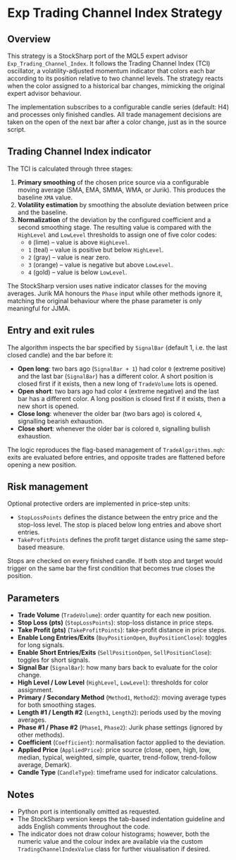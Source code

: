 
# Exp Trading Channel Index Strategy

## Overview
This strategy is a StockSharp port of the MQL5 expert advisor `Exp_Trading_Channel_Index`. It follows the Trading Channel Index (TCI) oscillator, a volatility-adjusted momentum indicator that colors each bar according to its position relative to two channel levels. The strategy reacts when the color assigned to a historical bar changes, mimicking the original expert advisor behaviour.

The implementation subscribes to a configurable candle series (default: H4) and processes only finished candles. All trade management decisions are taken on the open of the next bar after a color change, just as in the source script.

## Trading Channel Index indicator
The TCI is calculated through three stages:

1. **Primary smoothing** of the chosen price source via a configurable moving average (SMA, EMA, SMMA, WMA, or Jurik). This produces the baseline `XMA` value.
2. **Volatility estimation** by smoothing the absolute deviation between price and the baseline.
3. **Normalization** of the deviation by the configured coefficient and a second smoothing stage. The resulting value is compared with the `HighLevel` and `LowLevel` thresholds to assign one of five color codes:
   - `0` (lime) – value is above `HighLevel`.
   - `1` (teal) – value is positive but below `HighLevel`.
   - `2` (gray) – value is near zero.
   - `3` (orange) – value is negative but above `LowLevel`.
   - `4` (gold) – value is below `LowLevel`.

The StockSharp version uses native indicator classes for the moving averages. Jurik MA honours the `Phase` input while other methods ignore it, matching the original behaviour where the phase parameter is only meaningful for JJMA.

## Entry and exit rules
The algorithm inspects the bar specified by `SignalBar` (default 1, i.e. the last closed candle) and the bar before it:

- **Open long**: two bars ago (`SignalBar + 1`) had color `0` (extreme positive) and the last bar (`SignalBar`) has a different color. A short position is closed first if it exists, then a new long of `TradeVolume` lots is opened.
- **Open short**: two bars ago had color `4` (extreme negative) and the last bar has a different color. A long position is closed first if it exists, then a new short is opened.
- **Close long**: whenever the older bar (two bars ago) is colored `4`, signalling bearish exhaustion.
- **Close short**: whenever the older bar is colored `0`, signalling bullish exhaustion.

The logic reproduces the flag-based management of `TradeAlgorithms.mqh`: exits are evaluated before entries, and opposite trades are flattened before opening a new position.

## Risk management
Optional protective orders are implemented in price-step units:

- `StopLossPoints` defines the distance between the entry price and the stop-loss level. The stop is placed below long entries and above short entries.
- `TakeProfitPoints` defines the profit target distance using the same step-based measure.

Stops are checked on every finished candle. If both stop and target would trigger on the same bar the first condition that becomes true closes the position.

## Parameters
- **Trade Volume** (`TradeVolume`): order quantity for each new position.
- **Stop Loss (pts)** (`StopLossPoints`): stop-loss distance in price steps.
- **Take Profit (pts)** (`TakeProfitPoints`): take-profit distance in price steps.
- **Enable Long Entries/Exits** (`BuyPositionOpen`, `BuyPositionClose`): toggles for long signals.
- **Enable Short Entries/Exits** (`SellPositionOpen`, `SellPositionClose`): toggles for short signals.
- **Signal Bar** (`SignalBar`): how many bars back to evaluate for the color change.
- **High Level / Low Level** (`HighLevel`, `LowLevel`): thresholds for color assignment.
- **Primary / Secondary Method** (`Method1`, `Method2`): moving average types for both smoothing stages.
- **Length #1 / Length #2** (`Length1`, `Length2`): periods used by the moving averages.
- **Phase #1 / Phase #2** (`Phase1`, `Phase2`): Jurik phase settings (ignored by other methods).
- **Coefficient** (`Coefficient`): normalisation factor applied to the deviation.
- **Applied Price** (`AppliedPrice`): price source (close, open, high, low, median, typical, weighted, simple, quarter, trend-follow, trend-follow average, Demark).
- **Candle Type** (`CandleType`): timeframe used for indicator calculations.

## Notes
- Python port is intentionally omitted as requested.
- The StockSharp version keeps the tab-based indentation guideline and adds English comments throughout the code.
- The indicator does not draw colour histograms; however, both the numeric value and the colour index are available via the custom `TradingChannelIndexValue` class for further visualisation if desired.
